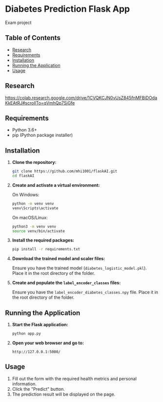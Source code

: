 # Diabetes Prediction Flask App
Exam project

## Table of Contents
- [Research](#research)
- [Requirements](#requirements)
- [Installation](#installation)
- [Running the Application](#running-the-application)
- [Usage](#usage)


## Research
https://colab.research.google.com/drive/1CVQKCJN0vUsZ845fnMFBiDOdaKkEAtRJ#scrollTo=qVmhQp7SjGfe

## Requirements

- Python 3.6+
- pip (Python package installer)

## Installation

1. **Clone the repository:**

    ```bash
    git clone https://github.com/mhi1001/flaskAI.git
    cd flaskAI
    ```

2. **Create and activate a virtual environment:**

    On Windows:

    ```bash
    python -m venv venv
    venv\Scripts\activate
    ```

    On macOS/Linux:

    ```bash
    python3 -m venv venv
    source venv/bin/activate
    ```

3. **Install the required packages:**

    ```bash
    pip install -r requirements.txt
    ```

4. **Download the trained model and scaler files:**

    Ensure you have the trained model (`diabetes_logistic_model.pkl`). Place it in the root directory of the folder.

5. **Create and populate the `label_encoder_classes` files:**

    Ensure you have the `label_encoder_diabetes_classes.npy` file. Place it in the root directory of the folder.

## Running the Application

1. **Start the Flask application:**

    ```bash
    python app.py
    ```

2. **Open your web browser and go to:**

    ```
    http://127.0.0.1:5000/
    ```

## Usage

1. Fill out the form with the required health metrics and personal information.
2. Click the "Predict" button.
3. The prediction result will be displayed on the page.


